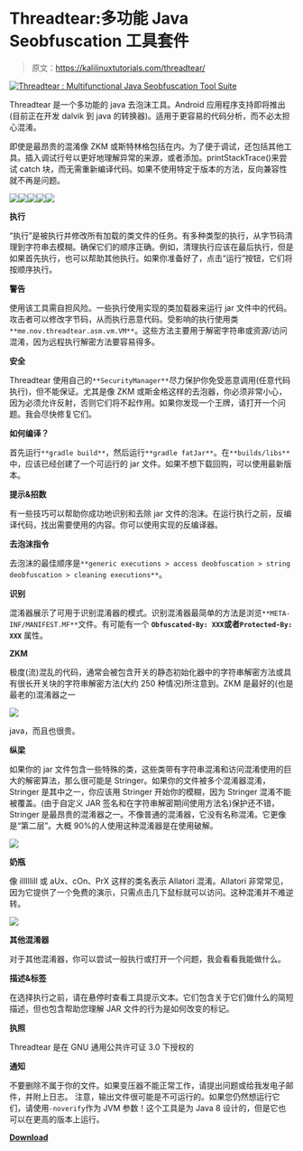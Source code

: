 # Threadtear:多功能 Java Seobfuscation 工具套件

> 原文：<https://kalilinuxtutorials.com/threadtear/>

[![Threadtear : Multifunctional Java Seobfuscation Tool Suite](img//ae25693932dd8f85a1a1d665db90b51c.png "Threadtear : Multifunctional Java Seobfuscation Tool Suite")](https://1.bp.blogspot.com/-OmRL7uSlGJY/Xr0wKqS08_I/AAAAAAAAGV4/AuR26p7MOhMHF-WaB2IUPCwlWeTN4JzVACLcBGAsYHQ/s1600/Threadtear-1%25281%2529.png)

Threadtear 是一个多功能的 java 去泡沫工具。Android 应用程序支持即将推出(目前正在开发 dalvik 到 java 的转换器)。适用于更容易的代码分析，而不必太担心混淆。

即使是最昂贵的混淆像 ZKM 或斯特林格包括在内。为了便于调试，还包括其他工具。插入调试行号以更好地理解异常的来源，或者添加。printStackTrace()来尝试 catch 块，而无需重新编译代码。如果不使用特定于版本的方法，反向兼容性就不再是问题。

![](img//aefdac7fd1a5d985c5e3eee90059d86e.png)![](img//ce4d48386d6e58e4a552177d6efb3c8a.png)![](img//ff0a24b3b8cab41350ab86cc8d21a490.png)![](img//b5b70d48be7c896773be61f5adadcac8.png)![](img//a035975c886f8cd91bc60a4a7375fe36.png)

**执行**

“执行”是被执行并修改所有加载的类文件的任务。有多种类型的执行，从字节码清理到字符串去模糊。确保它们的顺序正确。例如，清理执行应该在最后执行，但是如果首先执行，也可以帮助其他执行。如果你准备好了，点击“运行”按钮，它们将按顺序执行。

**警告**

使用该工具需自担风险。一些执行使用实现的类加载器来运行 jar 文件中的代码。攻击者可以修改字节码，从而执行恶意代码。受影响的执行使用类`**me.nov.threadtear.asm.vm.VM**`。这些方法主要用于解密字符串或资源/访问混淆，因为远程执行解密方法要容易得多。

**安全**

Threadtear 使用自己的`**SecurityManager**`尽力保护你免受恶意调用(任意代码执行)，但不能保证。尤其是像 ZKM 或斯金格这样的去泡器，你必须非常小心，因为必须允许反射，否则它们将不起作用。如果你发现一个王牌，请打开一个问题。我会尽快修复它们。

**如何编译？**

首先运行`**gradle build**`，然后运行`**gradle fatJar**`。在`**builds/libs**`中，应该已经创建了一个可运行的 jar 文件。如果不想下载回购，可以使用最新版本。

**提示&招数**

有一些技巧可以帮助你成功地识别和去除 jar 文件的泡沫。在运行执行之前，反编译代码，找出需要使用的内容。你可以使用实现的反编译器。

**去泡沫指令**

去泡沫的最佳顺序是`**generic executions > access deobfuscation > string deobfuscation > cleaning executions**`。

**识别**

混淆器展示了可用于识别混淆器的模式。识别混淆器最简单的方法是浏览`**META-INF/MANIFEST.MF**`文件。有可能有一个 **`Obfuscated-By: XXX`或者`Protected-By: XXX`** 属性。

**ZKM**

极度(流)混乱的代码，通常会被包含开关的静态初始化器中的字符串解密方法或具有很长开关块的字符串解密方法(大约 250 种情况)所注意到。ZKM 是最好的(也是最老的)混淆器之一

![](img//86043f0dea580c9c0501697d30eb96e9.png)

java，而且也很贵。

**纵梁**

如果你的 jar 文件包含一些特殊的类，这些类带有字符串混淆和访问混淆使用的巨大的解密算法，那么很可能是 Stringer。如果你的文件被多个混淆器混淆，Stringer 是其中之一，你应该用 Stringer 开始你的模糊，因为 Stringer 混淆不能被覆盖。(由于自定义 JAR 签名和在字符串解密期间使用方法名)保护还不错，Stringer 是最昂贵的混淆器之一。不像普通的混淆器，它没有名称混淆。它更像是“第二层”。大概 90%的人使用这种混淆器是在使用破解。

![](img//4708f56a2a88d33b9c9b8f7074610c91.png)

**奶瓶**

像 iIlIlIiIl 或 aUx、cOn、PrX 这样的类名表示 Allatori 混淆。Allatori 非常常见，因为它提供了一个免费的演示，只需点击几下鼠标就可以访问。这种混淆并不难逆转。

![](img//a80836cd5a4083b2f29b6dca4cc11393.png)

**其他混淆器**

对于其他混淆器，你可以尝试一般执行或打开一个问题，我会看看我能做什么。

**描述&标签**

在选择执行之前，请在悬停时查看工具提示文本。它们包含关于它们做什么的简短描述，但也包含帮助您理解 JAR 文件的行为是如何改变的标记。

**执照**

Threadtear 是在 GNU 通用公共许可证 3.0 下授权的

**通知**

不要删除不属于你的文件。如果变压器不能正常工作，请提出问题或给我发电子邮件，并附上日志。
注意，输出文件很可能是不可运行的。如果您仍然想运行它们，请使用`-noverify`作为 JVM 参数！这个工具是为 Java 8 设计的，但是它也可以在更高的版本上运行。

[**Download**](https://github.com/GraxCode/threadtear)